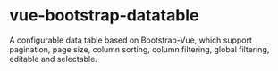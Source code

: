 # vue-bootstrap-datatable
A configurable data table based on Bootstrap-Vue, which support pagination, page size, column sorting, column filtering, global filtering, editable and selectable.
